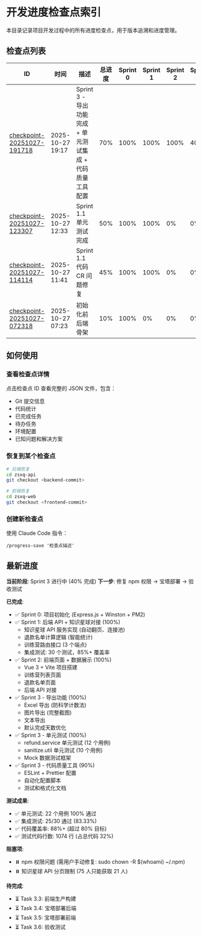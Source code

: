 # 开发进度检查点索引

本目录记录项目开发过程中的所有进度检查点，用于版本追溯和进度管理。

## 检查点列表

| ID | 时间 | 描述 | 总进度 | Sprint 0 | Sprint 1 | Sprint 2 | Sprint 3 | 代码行数 |
|----|------|------|--------|----------|----------|----------|----------|----------|
| [checkpoint-20251027-191718](./checkpoint-20251027-191718.json) | 2025-10-27 19:17 | Sprint 3 - 导出功能完成 + 单元测试集成 + 代码质量工具配置 | 70% | 100% | 100% | 100% | 40% | 3315 |
| [checkpoint-20251027-123307](./checkpoint-20251027-123307.json) | 2025-10-27 12:33 | Sprint 1.1 单元测试完成 | 50% | 100% | 100% | 0% | 0% | 1735 |
| [checkpoint-20251027-114114](./checkpoint-20251027-114114.json) | 2025-10-27 11:41 | Sprint 1.1 代码 CR 问题修复 | 45% | 100% | 100% | 0% | 0% | 978 |
| [checkpoint-20251027-072318](./checkpoint-20251027-072318.json) | 2025-10-27 07:23 | 初始化前后端骨架 | 10% | 100% | 0% | 0% | 0% | 334 |

## 如何使用

### 查看检查点详情

点击检查点 ID 查看完整的 JSON 文件，包含：
- Git 提交信息
- 代码统计
- 已完成任务
- 待办任务
- 环境配置
- 已知问题和解决方案

### 恢复到某个检查点

```bash
# 后端恢复
cd zsxq-api
git checkout <backend-commit>

# 前端恢复
cd zsxq-web
git checkout <frontend-commit>
```

### 创建新检查点

使用 Claude Code 指令：
```
/progress-save '检查点描述'
```

## 最新进度

**当前阶段**: Sprint 3 进行中 (40% 完成)
**下一步**: 修复 npm 权限 → 宝塔部署 → 验收测试

**已完成**:
- ✅ Sprint 0: 项目初始化 (Express.js + Winston + PM2)
- ✅ Sprint 1: 后端 API + 知识星球对接 (100%)
  - 知识星球 API 服务实现 (自动翻页、连接池)
  - 退款名单计算逻辑 (智能统计)
  - 训练营路由接口 (3 个端点)
  - 集成测试: 30 个测试，85%+ 覆盖率
- ✅ Sprint 2: 前端页面 + 数据展示 (100%)
  - Vue 3 + Vite 项目搭建
  - 训练营列表页面
  - 退款名单页面
  - 后端 API 对接
- ✅ Sprint 3 - 导出功能 (100%)
  - Excel 导出 (防科学计数法)
  - 图片导出 (完整截图)
  - 文本导出
  - 默认完成天数优化
- ✅ Sprint 3 - 单元测试 (100%)
  - refund.service 单元测试 (12 个用例)
  - sanitize.util 单元测试 (10 个用例)
  - Mock 数据测试框架
- ✅ Sprint 3 - 代码质量工具 (90%)
  - ESLint + Prettier 配置
  - 自动化配置脚本
  - 测试和格式化文档

**测试成果**:
- ✅ 单元测试: 22 个用例 100% 通过
- ✅ 集成测试: 25/30 通过 (83.33%)
- ✅ 代码覆盖率: 88%+ (超过 80% 目标)
- ✅ 测试代码行数: 1074 行 (占总代码 32%)

**阻塞项**:
- ⏸️  npm 权限问题 (需用户手动修复: sudo chown -R $(whoami) ~/.npm)
- ⏸️  知识星球 API 分页限制 (75 人只能获取 21 人)

**待完成**:
- ⏳ Task 3.3: 前端生产构建
- ⏳ Task 3.4: 宝塔部署后端
- ⏳ Task 3.5: 宝塔部署前端
- ⏳ Task 3.6: 验收测试
